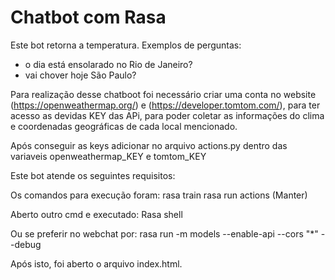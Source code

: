 # Chatbot com Rasa

Este bot retorna a temperatura. Exemplos de perguntas:
- o dia está ensolarado no Rio de Janeiro?
- vai chover hoje São Paulo?

Para realização desse chatboot foi necessário criar uma conta no website (https://openweathermap.org/) e (https://developer.tomtom.com/), para ter acesso as devidas KEY das APi, para poder coletar as informações do clima e coordenadas geográficas de cada local mencionado.

Após conseguir as keys adicionar no arquivo actions.py dentro das variaveis openweathermap_KEY e tomtom_KEY

Este bot atende os seguintes requisitos:

Os comandos para execução foram:
rasa train
rasa run actions (Manter)

Aberto outro cmd e executado:
Rasa shell 

Ou se preferir no webchat por:
rasa run -m models --enable-api --cors "*" --debug

Após isto, foi aberto o arquivo index.html.


